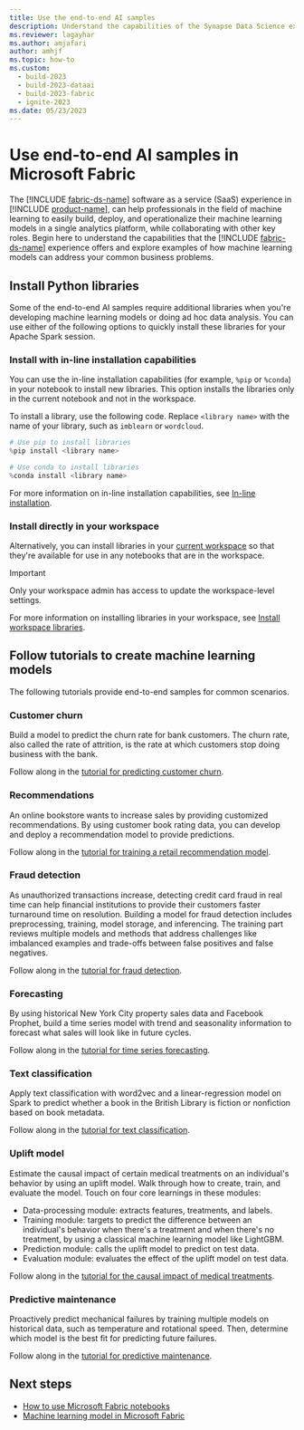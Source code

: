 ```yaml
---
title: Use the end-to-end AI samples
description: Understand the capabilities of the Synapse Data Science experience and examples of how machine learning models can address your common business problems.
ms.reviewer: lagayhar
ms.author: amjafari
author: amhjf
ms.topic: how-to
ms.custom:
  - build-2023
  - build-2023-dataai
  - build-2023-fabric
  - ignite-2023
ms.date: 05/23/2023
---
```


# Use end-to-end AI samples in Microsoft Fabric

The [!INCLUDE [fabric-ds-name](includes/fabric-ds-name.md)] software as a service (SaaS) experience in [!INCLUDE [product-name](../includes/product-name.md)], can help professionals in the field of machine learning to easily build, deploy, and operationalize their machine learning models in a single analytics platform, while collaborating with other key roles. Begin here to understand the capabilities that the [!INCLUDE [fabric-ds-name](includes/fabric-ds-name.md)] experience offers and explore examples of how machine learning models can address your common business problems.

## Install Python libraries

Some of the end-to-end AI samples require additional libraries when you're developing machine learning models or doing ad hoc data analysis. You can use either of the following options to quickly install these libraries for your Apache Spark session.

### Install with in-line installation capabilities

You can use the in-line installation capabilities (for example, `%pip` or `%conda`) in your notebook to install new libraries. This option installs the libraries only in the current notebook and not in the workspace.

To install a library, use the following code. Replace `<library name>` with the name of your library, such as `imblearn` or `wordcloud`.

```python
# Use pip to install libraries
%pip install <library name>

# Use conda to install libraries
%conda install <library name>
```

For more information on in-line installation capabilities, see [In-line installation](python-guide/python-library-management.md#in-line-installation).

### Install directly in your workspace

Alternatively, you can install libraries in your [current workspace](../get-started/workspaces.md#current-workspace) so that they're available for use in any notebooks that are in the workspace.

> [!IMPORTANT]
> Only your workspace admin has access to update the workspace-level settings.

For more information on installing libraries in your workspace, see [Install workspace libraries](python-guide/python-library-management.md#install-workspace-libraries).

## Follow tutorials to create machine learning models

The following tutorials provide end-to-end samples for common scenarios.

### Customer churn

Build a model to predict the churn rate for bank customers. The churn rate, also called the rate of attrition, is the rate at which customers stop doing business with the bank.

Follow along in the [tutorial for predicting customer churn](customer-churn.md).

### Recommendations

An online bookstore wants to increase sales by providing customized recommendations. By using customer book rating data, you can develop and deploy a recommendation model to provide predictions.

Follow along in the [tutorial for training a retail recommendation model](retail-recommend-model.md).

### Fraud detection

As unauthorized transactions increase, detecting credit card fraud in real time can help financial institutions to provide their customers faster turnaround time on resolution. Building a model for fraud detection includes preprocessing, training, model storage, and inferencing. The training part reviews multiple models and methods that address challenges like imbalanced examples and trade-offs between false positives and false negatives.

Follow along in the [tutorial for fraud detection](fraud-detection.md).

### Forecasting

By using historical New York City property sales data and Facebook Prophet, build a time series model with trend and seasonality information to forecast what sales will look like in future cycles.

Follow along in the [tutorial for time series forecasting](time-series-forecasting.md).

### Text classification

Apply text classification with word2vec and a linear-regression model on Spark to predict whether a book in the British Library is fiction or nonfiction based on book metadata.

Follow along in the [tutorial for text classification](title-genre-classification.md).

### Uplift model

Estimate the causal impact of certain medical treatments on an individual's behavior by using an uplift model. Walk through how to create, train, and evaluate the model. Touch on four core learnings in these modules:

- Data-processing module: extracts features, treatments, and labels.
- Training module: targets to predict the difference between an individual's behavior when there's a treatment and when there's no treatment, by using a classical machine learning model like LightGBM.
- Prediction module: calls the uplift model to predict on test data.
- Evaluation module: evaluates the effect of the uplift model on test data.

Follow along in the [tutorial for the causal impact of medical treatments](uplift-modeling.md).

### Predictive maintenance

Proactively predict mechanical failures by training multiple models on historical data, such as temperature and rotational speed. Then, determine which model is the best fit for predicting future failures.

Follow along in the [tutorial for predictive maintenance](predictive-maintenance.md).

## Next steps

- [How to use Microsoft Fabric notebooks](../data-engineering/how-to-use-notebook.md)
- [Machine learning model in Microsoft Fabric](machine-learning-model.md)
